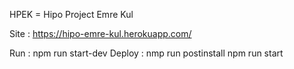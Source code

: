 HPEK = Hipo Project Emre Kul

Site : https://hipo-emre-kul.herokuapp.com/

Run : npm run start-dev
Deploy : 
	nmp run postinstall
	npm run start

